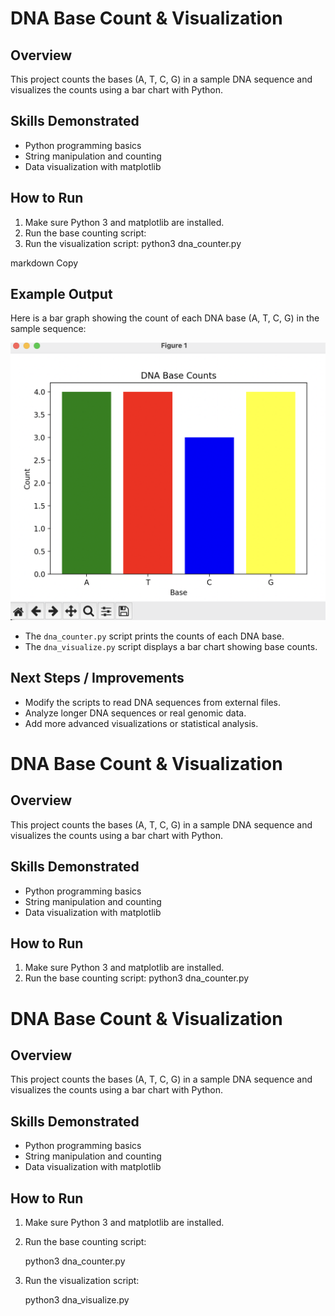 # DNA Base Count & Visualization

## Overview
This project counts the bases (A, T, C, G) in a sample DNA sequence and visualizes the counts using a bar chart with Python.
## Skills Demonstrated
- Python programming basics
- String manipulation and counting
- Data visualization with matplotlib
## How to Run
1. Make sure Python 3 and matplotlib are installed.
2. Run the base counting script:
3. Run the visualization script:
python3 dna_counter.py

markdown
Copy

## Example Output

Here is a bar graph showing the count of each DNA base (A, T, C, G) in the sample sequence:

![DNA Base Count Graph](dna_base_count_graph.png)
- The `dna_counter.py` script prints the counts of each DNA base.
- The `dna_visualize.py` script displays a bar chart showing base counts.

## Next Steps / Improvements
- Modify the scripts to read DNA sequences from external files.
- Analyze longer DNA sequences or real genomic data.
- Add more advanced visualizations or statistical analysis.
# DNA Base Count & Visualization

## Overview
This project counts the bases (A, T, C, G) in a sample DNA sequence and visualizes the counts using a bar chart with Python.

## Skills Demonstrated
- Python programming basics
- String manipulation and counting
- Data visualization with matplotlib

## How to Run
1. Make sure Python 3 and matplotlib are installed.
2. Run the base counting script:    python3 dna_counter.py
# DNA Base Count & Visualization

## Overview
This project counts the bases (A, T, C, G) in a sample DNA sequence and visualizes the counts using a bar chart with Python.

## Skills Demonstrated
- Python programming basics
- String manipulation and counting
- Data visualization with matplotlib

## How to Run

1. Make sure Python 3 and matplotlib are installed.
2. Run the base counting script:

    python3 dna_counter.py

3. Run the visualization script:

    python3 dna_visualize.py
